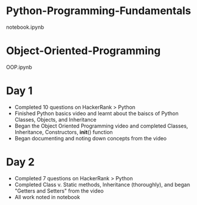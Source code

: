 # **Python-Programming-Fundamentals**
notebook.ipynb
# **Object-Oriented-Programming**
OOP.ipynb
  # Day 1
  - Completed 10 questions on HackerRank > Python
  - Finished Python basics video and learnt about the baiscs of Python Classes, Objects, and Inheritance
  - Began the Object Oriented Programming video and completed Classes, Inheritance, Constructors, __init__() function
  - Began documenting and noting down concepts from the video
  # Day 2
  - Completed 7 questions on HackerRank > Python
  - Completed Class v. Static methods, Inheritance (thoroughly), and began "Getters and Setters" from the video
  - All work noted in notebook
